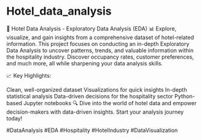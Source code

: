 # Hotel_data_analysis
🏨 Hotel Data Analysis - Exploratory Data Analysis (EDA) 📊
Explore, visualize, and gain insights from a comprehensive dataset of hotel-related information. This project focuses on conducting an in-depth Exploratory Data Analysis to uncover patterns, trends, and valuable information within the hospitality industry. Discover occupancy rates, customer preferences, and much more, all while sharpening your data analysis skills.

📈 Key Highlights:

Clean, well-organized dataset
Visualizations for quick insights
In-depth statistical analysis
Data-driven decisions for the hospitality sector
Python-based Jupyter notebooks
🔍 Dive into the world of hotel data and empower decision-makers with data-driven insights. Start your analysis journey today!

#DataAnalysis #EDA #Hospitality #HotelIndustry #DataVisualization

